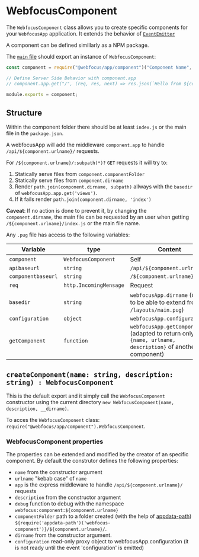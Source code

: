 # WebfocusComponent

The `WebfocusComponent` class allows you to create specific components for your `WebfocusApp` application.
It extends the behavior of [`EventEmitter`](https://nodejs.org/api/events.html#events_class_eventemitter)

A component can be defined simillarly as a NPM package. 

The [`main` file](https://docs.npmjs.com/cli/v7/configuring-npm/package-json#main) should export an instance of `WebfocusComponent`:

```javascript
const component = require("@webfocus/app/component")("Component Name", "Component Description");

// Define Server Side Behavior with component.app
// component.app.get("/", (req, res, next) => res.json(`Hello from ${component.name} API`))

module.exports = component;
```

## Structure

Within the component folder there should be at least `index.js` or the main file in the `package.json`.

A webfocusApp will add the middleware `component.app` to handle `/api/${component.urlname}/` requests.

For `/${component.urlname}/:subpath(*)?` `GET` requests it will try to:
 1. Statically serve files from `component.componentFolder`
 2. Statically serve files from `component.dirname`
 3. Render `path.join(component.dirname, subpath)` allways with the `basedir` of `webfocusApp.app.get('views')`.
   1. If it fails render `path.join(component.dirname, 'index')`

**Caveat**: If no action is done to prevent it, by changing the `component.dirname`, the main file can be requested by an user when getting `/${component.urlname}/index.js` or the main file name.

Any `.pug` file has access to the following variables:

Variable | type | Content
--- | --- | ---
`component` | `WebfocusComponent` | Self
`apibaseurl` | `string` | `/api/${component.urlname}/`
`componentbaseurl` | `string` | `/${component.urlname}/`
`req` | `http.IncomingMensage` | Request
`basedir` | `string` | `webfocusApp.dirname` (used to be able to extend from `/layouts/main.pug`)
`configuration` | `object` | `webfocusApp.configuration`
`getComponent` | `function` | `webfocusApp.getComponent` (adapted to return only `{name, urlname, description}` of another component)

## `createComponent(name: string, description: string) : WebfocusComponent`

This is the default export and it simply call the `WebfocusComponent` constructor using the current directory `new WebfocusComponent(name, description, __dirname)`.

To acces the `WebfocusComponent` class:  `require("@webfocus/app/component").WebfocusComponent`.

### WebfocusComponent properties

The properties can be extended and modified by the creator of an specific component. By default the construtor defines the following properties:

 - `name` from the constructor argument
 - `urlname` "kebab case" of `name`
 - `app` is the express middleware to handle `/api/${component.urlname}/` requests
 - `description` from the constructor argument
 - `debug` function to debug with the namespace `webfocus:component:${component.urlname}`
 - `componentFolder` path to a folder created (with the help of [appdata-path](https://www.npmjs.com/package/appdata-path)) `${require('appdata-path')('webfocus-component')}/${component.urlname}/`.
 - `dirname` from the constructor argument.
 - `configuration` read-only proxy object to webfocusApp.configuration (it is not ready until the event 'configuration' is emitted)